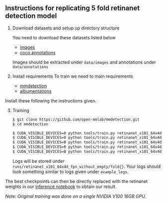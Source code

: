 ## Instructions for replicating 5 fold retinanet detection model 

1. Download datasets and setup up directory structure

    You need to download these datasets listed below
    - [images](https://www.kaggle.com/benihime91/siim-covid19-png-1024px)
    - [coco annotations](https://www.kaggle.com/benihime91/siim-covid-mmdetection-coco-json)

    Images should be extracted under `data/images` and annotations under `data/annotations`

2. Install requirements
   To train we need to main requirements
   - [mmdetection](https://github.com/open-mmlab/mmdetection)
   - [albumentations](https://github.com/albumentations-team/albumentations)
  
  Install these following the instructions given.

3. Training
   
    ```bash
    $ git clone https://github.com/open-mmlab/mmdetection.git
    $ cd mmdetection

    $ CUDA_VISIBLE_DEVICES=0 python tools/train.py retinanet_x101_64x4d_fpn_siim_fold0.py
    $ CUDA_VISIBLE_DEVICES=0 python tools/train.py retinanet_x101_64x4d_fpn_siim_fold1.py
    $ CUDA_VISIBLE_DEVICES=0 python tools/train.py retinanet_x101_64x4d_fpn_siim_fold2.py
    $ CUDA_VISIBLE_DEVICES=0 python tools/train.py retinanet_x101_64x4d_fpn_siim_fold3.py
    $ CUDA_VISIBLE_DEVICES=0 python tools/train.py retinanet_x101_64x4d_fpn_siim_fold4.py
    ```
    
    Logs will be stored under `runs/retinanet_x101_64x4d_fpn_without_empty/fold{}`. Your logs should look something similar to logs given under `example_logs`.


The best checkpoints can then be directly replaced with the retinanet weights in our [inference notebook](https://www.kaggle.com/nischaydnk/604e8587410a-v2m-bin-weighted) to obtain our result.


*Note: Original training was done on a single NVIDIA V100 16GB GPU.*